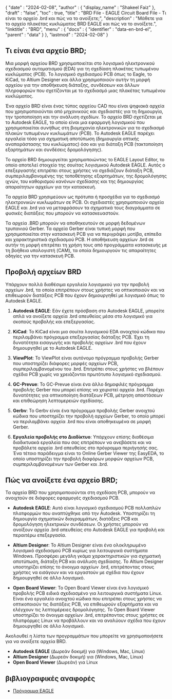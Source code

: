 {
  "date" : "2024-02-08",
  "author" : {
    "display_name" : "Shakeel Faiz"
},
  "draft" : "false",
  "toc" : true,
  "title" : "BRD File - EAGLE Circuit Board File - Τι είναι το αρχείο .brd και πώς να το ανοίξετε;",
  "description" : "Μάθετε για το αρχείο πλακέτας κυκλώματος BRD EAGLE και πώς να το ανοίξετε.",
  "linktitle" : "BRD",
  "menu" : {
    "docs" : {
      "identifier" : "data-en-brd-el",
      "parent" : "data"
}
},
  "lastmod" : "2024-02-08"
}

## Τι είναι ένα αρχείο BRD;

Μια μορφή αρχείου BRD χρησιμοποιείται στο λογισμικό ηλεκτρονικού σχεδιασμού αυτοματισμού (EDA) για τη σχεδίαση πλακέτας τυπωμένου κυκλώματος (PCB). Το λογισμικό σχεδιασμού PCB όπως το Eagle, το KiCad, το Altium Designer και άλλα χρησιμοποιούν αυτήν τη μορφή αρχείου για την αποθήκευση διάταξης, συνδέσεων και άλλων πληροφοριών που σχετίζονται με το σχεδιασμό μιας πλακέτας τυπωμένου κυκλώματος.

Ένα αρχείο BRD είναι ένας τύπος αρχείου CAD που είναι ψηφιακά αρχεία που χρησιμοποιούνται από μηχανικούς και σχεδιαστές για τη δημιουργία, την τροποποίηση και την ανάλυση σχεδίων. Το αρχείο BRD σχετίζεται με το Autodesk EAGLE, το οποίο είναι μια εφαρμογή λογισμικού που χρησιμοποιείται συνήθως στη βιομηχανία ηλεκτρονικών για το σχεδιασμό πλακών τυπωμένων κυκλωμάτων (PCB). Το Autodesk EAGLE παρέχει εργαλεία τόσο για σχηματική αποτύπωση (δημιουργία οπτικής αναπαράστασης του κυκλώματος) όσο και για διάταξη PCB (τακτοποίηση εξαρτημάτων και συνδέσεις δρομολόγησης).

Το αρχείο BRD δημιουργείται χρησιμοποιώντας το EAGLE Layout Editor, το οποίο αποτελεί στοιχείο της σουίτας λογισμικού Autodesk EAGLE. Αυτός ο επεξεργαστής επιτρέπει στους χρήστες να σχεδιάζουν διάταξη PCB, συμπεριλαμβανομένης της τοποθέτησης εξαρτημάτων, της δρομολόγησης ιχνών, του καθορισμού κανόνων σχεδίασης και της δημιουργίας απαραίτητων αρχείων για την κατασκευή.

Τα αρχεία BRD χρησιμεύουν ως πρότυπα ή προσχέδια για το σχεδιασμό ηλεκτρονικών κυκλωμάτων σε PCB. Οι σχεδιαστές χρησιμοποιούν αρχεία EAGLE και .brd για να μεταφράσουν τα σχηματικά τους διαγράμματα σε φυσικές διατάξεις που μπορούν να κατασκευαστούν.

Τα αρχεία .BRD μπορούν να αποθηκευτούν σε μορφή δεδομένων τρυπανιού Gerber. Τα αρχεία Gerber είναι τυπική μορφή που χρησιμοποιείται στην κατασκευή PCB για να περιγράψει μοτίβα, επίπεδα και χαρακτηριστικά σχεδιασμού PCB. Η αποθήκευση αρχείων .brd σε αυτήν τη μορφή επιτρέπει τη χρήση τους από προγράμματα κατασκευής με τη βοήθεια υπολογιστή (CAM), τα οποία δημιουργούν τις απαραίτητες οδηγίες για την κατασκευή PCB.

## Προβολή αρχείων BRD

Υπάρχουν πολλά διαθέσιμα εργαλεία λογισμικού για την προβολή αρχείων .brd, τα οποία επιτρέπουν στους χρήστες να οπτικοποιούν και να επιθεωρούν διατάξεις PCB που έχουν δημιουργηθεί με λογισμικό όπως το Autodesk EAGLE.

1.  **Autodesk EAGLE**: Εάν έχετε πρόσβαση στο Autodesk EAGLE, μπορείτε απλά να ανοίξετε αρχεία .brd απευθείας μέσα στο λογισμικό για σκοπούς προβολής και επεξεργασίας.
    
2.  **KiCad**: Το KiCad είναι μια σουίτα λογισμικού EDA ανοιχτού κώδικα που περιλαμβάνει πρόγραμμα επεξεργασίας διάταξης PCB. Έχει τη δυνατότητα εισαγωγής και προβολής αρχείων .brd που έχουν δημιουργηθεί με το Autodesk EAGLE.
    
3.  **ViewPlot**: Το ViewPlot είναι αυτόνομο πρόγραμμα προβολής Gerber που υποστηρίζει διάφορες μορφές αρχείων PCB, συμπεριλαμβανομένου του .brd. Επιτρέπει στους χρήστες να βλέπουν σχέδια PCB χωρίς να χρειάζονται πρωτότυπο λογισμικό σχεδιασμού.
    
4.  **GC-Prevue**: Το GC-Prevue είναι ένα άλλο δημοφιλές πρόγραμμα προβολής Gerber που μπορεί επίσης να χειριστεί αρχεία .brd. Παρέχει δυνατότητες για οπτικοποίηση διατάξεων PCB, μέτρηση αποστάσεων και επιθεώρηση λεπτομερειών σχεδίασης.
    
5.  **Gerbv**: Το Gerbv είναι ένα πρόγραμμα προβολής Gerber ανοιχτού κώδικα που υποστηρίζει την προβολή αρχείων Gerber, το οποίο μπορεί να περιλαμβάνει αρχεία .brd που είναι αποθηκευμένα σε μορφή Gerber.
    
6.  **Εργαλεία προβολής στο Διαδίκτυο**: Υπάρχουν επίσης διαθέσιμα διαδικτυακά εργαλεία που σας επιτρέπουν να ανεβάσετε και να προβάλετε αρχεία .brd απευθείας στο πρόγραμμα περιήγησής σας. Ένα τέτοιο παράδειγμα είναι το Online Gerber Viewer της EasyEDA, το οποίο υποστηρίζει την προβολή διαφόρων μορφών αρχείων PCB, συμπεριλαμβανομένων των Gerber και .brd.

## Πώς να ανοίξετε ένα αρχείο BRD;

Τα αρχεία BRD που χρησιμοποιούνται στη σχεδίαση PCB, μπορούν να ανοιχτούν σε διάφορες εφαρμογές σχεδιασμού PCB.

- **Autodesk EAGLE**: Αυτό είναι λογισμικό σχεδιασμού PCB πολλαπλών πλατφορμών που αναπτύχθηκε από την Autodesk. Υποστηρίζει τη δημιουργία σχηματικών διαγραμμάτων, διατάξεις PCB και δρομολόγηση ηλεκτρικών συνδέσεων. Οι χρήστες μπορούν να ανοίξουν αρχεία .brd απευθείας στο Autodesk EAGLE για προβολή και περαιτέρω επεξεργασία.
    
- **Altium Designer**: Το Altium Designer είναι ένα ολοκληρωμένο λογισμικό σχεδιασμού PCB κυρίως για λειτουργικά συστήματα Windows. Προσφέρει μεγάλη γκάμα χαρακτηριστικών για σχηματική αποτύπωση, διάταξη PCB και ανάλυση σχεδίασης. Το Altium Designer υποστηρίζει επίσης το άνοιγμα αρχείων .brd, επιτρέποντας στους χρήστες να εισάγουν και να εργαστούν με σχέδια που έχουν δημιουργηθεί σε άλλο λογισμικό.
    
- **Open Board Viewer**: Το Open Board Viewer είναι ένα λογισμικό προβολής PCB ειδικά σχεδιασμένο για λειτουργικά συστήματα Linux. Είναι ένα εργαλείο ανοιχτού κώδικα που επιτρέπει στους χρήστες να οπτικοποιούν τις διατάξεις PCB, να επιθεωρούν εξαρτήματα και να ελέγχουν τις λεπτομέρειες δρομολόγησης. Το Open Board Viewer υποστηρίζει το άνοιγμα αρχείων .brd, επιτρέποντας στους χρήστες σε πλατφόρμες Linux να προβάλλουν και να αναλύουν σχέδια που έχουν δημιουργηθεί σε άλλο λογισμικό.

Ακολουθεί η λίστα των προγραμμάτων που μπορείτε να χρησιμοποιήσετε για να ανοίξετε αρχεία BRD.

- **Autodesk EAGLE** (Δωρεάν δοκιμή) για (Windows, Mac, Linux)
- **Altium Designer** (Δωρεάν δοκιμή) για (Windows, Mac, Linux)
- **Open Board Viewer** (Δωρεάν) για Linux

## βιβλιογραφικές αναφορές
* [Πρόγραμμα EAGLE](https://en.wikipedia.org/wiki/EAGLE_(πρόγραμμα))


